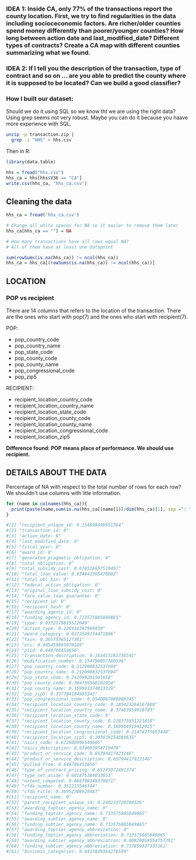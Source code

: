 
### IDEA 1: Inside CA, only 77% of the transactions report the county location. First, we try to find regularities in the data including socioceconomic factors. Are richer/older counties spend money differently than poorer/younger counties? How long between action date and last\_modified\_date? Different types of contracts? Create a CA map with different counties summarizing what we found.

### IDEA 2: If I tell you the description of the transaction, type of contract and so on ... are you able to predict the county where it is supposed to be located? Can we build a good classifier?

### How I built our dataset: 
Should we do it using SQL so we know tht we are using the right data?  Using grep seems not very robust. Maybe you can do it because you haave more experience with SQL.

``` bash
unzip -p transaction.zip |
  grep -i "HHS" > hhs.csv
```
Then in R:

``` r
library(data.table)

hhs = fread("hhs.csv")
hhs_ca = hhs[hhs$V36 == "CA"]
write.csv(hhs_ca, "hhs_ca.csv")
```
Cleaning the data
-----------------

``` r
hhs_ca = fread('hhs_ca.csv')

# Change all white spaces for NA so it easier to remove them later
hhs_ca[hhs_ca == ""] = NA

# How many transactions have all rows equal NA? 
# All of them have at least one datapoint

sum(rowSums(is.na(hhs_ca)) != ncol(hhs_ca)) 
hhs_ca = hhs_ca[(rowSums(is.na(hhs_ca)) != ncol(hhs_ca))]
```

LOCATION
--------

### POP vs recipient

There are 14 columns that refers to the location of the transaction. There are the ones who start with pop(7) and the ones who start with recipient(7).

POP:

-   pop\_country\_code
-   pop\_country\_name
-   pop\_state\_code
-   pop\_county\_code
-   pop\_county\_name
-   pop\_congressional\_code
-   pop\_zip5

RECIPIENT:

-   recipient\_location\_country\_code
-   recipient\_location\_country\_name
-   recipient\_location\_state\_code
-   recipient\_location\_county\_code
-   recipient\_location\_county\_name
-   recipient\_location\_congressional\_code
-   recipient\_location\_zip5

**Difference found: POP means place of performance. We should use recipient.**

DETAILS ABOUT THE DATA
--------

Percentage of NA with respect to the total number of rows for each row?
We shouldn't use columns with litle information.

``` r
for (name in colnames(hhs_ca)){
  print(paste(name,sum(is.na(hhs_ca[[name]]))/dim(hhs_ca)[1], sep =": "))
}

#[1] "recipient_unique_id: 0.154898496951364"
#[2] "transaction_id: 0"
#[3] "action_date: 0"
#[4] "last_modified_date: 0"
#[5] "fiscal_year: 0"
#[6] "award_id: 0"
#[7] "generated_pragmatic_obligation: 0"
#[8] "total_obligation: 0"
#[9] "total_subsidy_cost: 0.676516637519497"
#[10] "total_loan_value: 0.934841305478092"
#[11] "total_obl_bin: 0"
#[12] "federal_action_obligation: 0"
#[13] "original_loan_subsidy_cost: 0"
#[14] "face_value_loan_guarantee: 0"
#[15] "recipient_id: 0"
#[16] "recipient_hash: 0"
#[17] "awarding_agency_id: 0"
#[18] "funding_agency_id: 0.713575885049865"
#[19] "type: 0.0172578815522049"
#[20] "action_type: 0.226934347969939"
#[21] "award_category: 0.0172549274471806"
#[22] "fain: 0.36575365127381"
#[23] "uri: 0.985459895070189"
#[24] "piid: 0.648786453656"
#[25] "transaction_description: 0.163415181736541"
#[26] "modification_number: 0.154798057380536"
#[27] "pop_country_code: 0.212098832537694"
#[28] "pop_country_name: 0.212098832537694"
#[29] "pop_state_code: 0.241099281561658"
#[30] "pop_county_code: 0.304739566101054"
#[31] "pop_county_name: 0.159991374013329"
#[32] "pop_zip5: 0.337784184903342"
#[33] "pop_congressional_code: 0.0540867088906745"
#[34] "recipient_location_country_code: 0.185423264167888"
#[35] "recipient_location_country_name: 0.37463959918703"
#[36] "recipient_location_state_code: 0"
#[37] "recipient_location_county_code: 0.228375951221818"
#[38] "recipient_location_county_name: 0.189564919412015"
#[39] "recipient_location_congressional_code: 0.21474275653448"
#[40] "recipient_location_zip5: 0.203839154889635"
#[41] "naics_code: 0.672888996549605"
#[42] "naics_description: 0.674693954719478"
#[43] "product_or_service_code: 0.65794417923146"
#[44] "product_or_service_description: 0.65794417923146"
#[45] "pulled_from: 0.648786453656"
#[46] "type_of_contract_pricing: 0.65275972491374"
#[47] "type_set_aside: 0.681875384033653"
#[48] "extent_competed: 0.669790140379071"
#[49] "cfda_number: 0.351213546344"
#[50] "cfda_title: 0.36952308928487"
#[51] "recipient_name: 0"
#[52] "parent_recipient_unique_id: 0.240233728789526"
#[53] "awarding_toptier_agency_name: 0"
#[54] "funding_toptier_agency_name: 0.713575885049865"
#[55] "awarding_subtier_agency_name: 0"
#[56] "funding_subtier_agency_name: 0.713575885049865"
#[57] "awarding_toptier_agency_abbreviation: 0"
#[58] "funding_toptier_agency_abbreviation: 0.713575885049865"
#[59] "awarding_subtier_agency_abbreviation: 0.00820059554757291"
#[60] "funding_subtier_agency_abbreviation: 0.717859337335161"
#[61] "business_categories: 0.0415849364276599"
```

